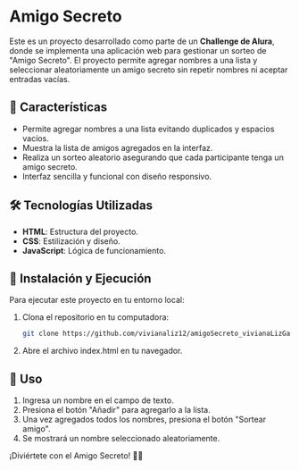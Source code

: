 # Amigo Secreto

Este es un proyecto desarrollado como parte de un **Challenge de Alura**, donde se implementa una aplicación web para gestionar un sorteo de "Amigo Secreto". El proyecto permite agregar nombres a una lista y seleccionar aleatoriamente un amigo secreto sin repetir nombres ni aceptar entradas vacías.

## 📌 Características

- Permite agregar nombres a una lista evitando duplicados y espacios vacíos.
- Muestra la lista de amigos agregados en la interfaz.
- Realiza un sorteo aleatorio asegurando que cada participante tenga un amigo secreto.
- Interfaz sencilla y funcional con diseño responsivo.

## 🛠️ Tecnologías Utilizadas

- **HTML**: Estructura del proyecto.
- **CSS**: Estilización y diseño.
- **JavaScript**: Lógica de funcionamiento.

## 🚀 Instalación y Ejecución

Para ejecutar este proyecto en tu entorno local:

1. Clona el repositorio en tu computadora:
   ```sh
   git clone https://github.com/vivianaliz12/amigoSecreto_vivianaLizGarnicaGomez.git

2. Abre el archivo index.html en tu navegador.

## 📝 Uso
   1. Ingresa un nombre en el campo de texto.
   2. Presiona el botón "Añadir" para agregarlo a la lista.
   3. Una vez agregados todos los nombres, presiona el botón "Sortear amigo".
   4. Se mostrará un nombre seleccionado aleatoriamente.

¡Diviértete con el Amigo Secreto! 🎁🎉
